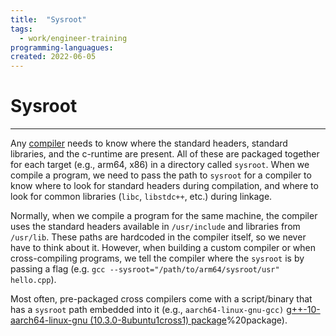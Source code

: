 ```yaml
---
title:  "Sysroot"
tags:
  - work/engineer-training
programming-languagues:
created: 2022-06-05
---
```

# Sysroot
---
Any [compiler](notes/private/work/compilers.md) needs to know where the standard headers, standard libraries, and the c-runtime are present. All of these are packaged together for each target (e.g., arm64, x86) in a directory called `sysroot`. When we compile a program, we need to pass the path to `sysroot` for a compiler to know where to look for standard headers during compilation, and where to look for common libraries (`libc`, `libstdc++`, etc.) during linkage.

Normally, when we compile a program for the same machine, the compiler uses the standard headers available in `/usr/include` and libraries from `/usr/lib`. These paths are hardcoded in the compiler itself, so we never have to think about it. However, when building a custom compiler or when cross-compiling programs, we tell the compiler where the `sysroot` is by passing a flag (e.g. `gcc --sysroot="/path/to/arm64/sysroot/usr" hello.cpp`). 

Most often, pre-packaged cross compilers come with a script/binary that has a `sysroot` path embedded into it (e.g., `aarch64-linux-gnu-gcc)` [g++-10-aarch64-linux-gnu (10.3.0-8ubuntu1cross1) package](10.3.0-8ubuntu1cross1)%20package).